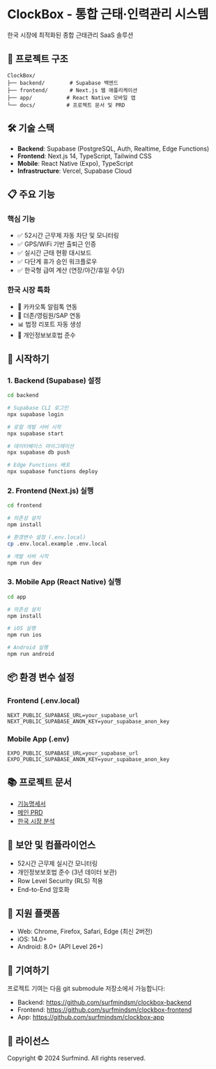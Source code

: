 # ClockBox - 통합 근태·인력관리 시스템

한국 시장에 최적화된 종합 근태관리 SaaS 솔루션

## 🚀 프로젝트 구조

```
ClockBox/
├── backend/        # Supabase 백엔드
├── frontend/       # Next.js 웹 애플리케이션  
├── app/           # React Native 모바일 앱
└── docs/          # 프로젝트 문서 및 PRD
```

## 🛠 기술 스택

- **Backend**: Supabase (PostgreSQL, Auth, Realtime, Edge Functions)
- **Frontend**: Next.js 14, TypeScript, Tailwind CSS
- **Mobile**: React Native (Expo), TypeScript
- **Infrastructure**: Vercel, Supabase Cloud

## 📋 주요 기능

### 핵심 기능
- ✅ 52시간 근무제 자동 차단 및 모니터링
- ✅ GPS/WiFi 기반 출퇴근 인증
- ✅ 실시간 근태 현황 대시보드
- ✅ 다단계 휴가 승인 워크플로우
- ✅ 한국형 급여 계산 (연장/야간/휴일 수당)

### 한국 시장 특화
- 📱 카카오톡 알림톡 연동
- 💼 더존/영림원/SAP 연동
- 📊 법정 리포트 자동 생성
- 🔐 개인정보보호법 준수

## 🚀 시작하기

### 1. Backend (Supabase) 설정

```bash
cd backend

# Supabase CLI 로그인
npx supabase login

# 로컬 개발 서버 시작
npx supabase start

# 데이터베이스 마이그레이션
npx supabase db push

# Edge Functions 배포
npx supabase functions deploy
```

### 2. Frontend (Next.js) 실행

```bash
cd frontend

# 의존성 설치
npm install

# 환경변수 설정 (.env.local)
cp .env.local.example .env.local

# 개발 서버 시작
npm run dev
```

### 3. Mobile App (React Native) 실행

```bash
cd app

# 의존성 설치
npm install

# iOS 실행
npm run ios

# Android 실행
npm run android
```

## 📦 환경 변수 설정

### Frontend (.env.local)
```
NEXT_PUBLIC_SUPABASE_URL=your_supabase_url
NEXT_PUBLIC_SUPABASE_ANON_KEY=your_supabase_anon_key
```

### Mobile App (.env)
```
EXPO_PUBLIC_SUPABASE_URL=your_supabase_url
EXPO_PUBLIC_SUPABASE_ANON_KEY=your_supabase_anon_key
```

## 📚 프로젝트 문서

- [기능명세서](docs/functional_specification.md)
- [메인 PRD](docs/prd/main_prd_main.md)
- [한국 시장 분석](docs/PRD심층분석.md)

## 🔐 보안 및 컴플라이언스

- 52시간 근무제 실시간 모니터링
- 개인정보보호법 준수 (3년 데이터 보관)
- Row Level Security (RLS) 적용
- End-to-End 암호화

## 📱 지원 플랫폼

- Web: Chrome, Firefox, Safari, Edge (최신 2버전)
- iOS: 14.0+
- Android: 8.0+ (API Level 26+)

## 🤝 기여하기

프로젝트 기여는 다음 git submodule 저장소에서 가능합니다:
- Backend: https://github.com/surfmindsm/clockbox-backend
- Frontend: https://github.com/surfmindsm/clockbox-frontend  
- App: https://github.com/surfmindsm/clockbox-app

## 📄 라이선스

Copyright © 2024 Surfmind. All rights reserved.